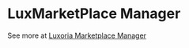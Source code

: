 # LuxMarketPlace Manager

See more at [Luxoria Marketplace Manager](https://github.com/LuxoriaSoft/Luxoria/tree/main/tools/luxmktplacemgr)